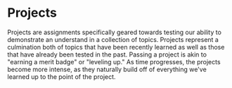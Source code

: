 Projects  
====================

Projects are assignments specifically geared towards testing our ability to demonstrate an understand in a collection of topics. Projects represent a culmination both of topics that have been recently learned as well as those that have already been tested in the past. Passing a project is akin to "earning a merit badge" or "leveling up." As time progresses, the projects become more intense, as they naturally build off of everything we've learned up to the point of the project.